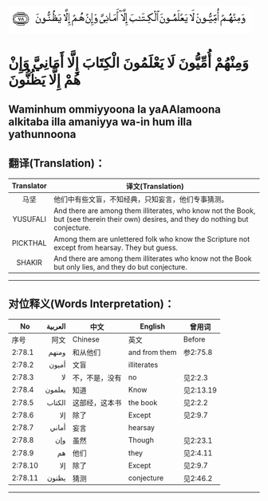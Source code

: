 ![002:078](images/002_078.gif)

#  وَمِنْهُمْ أُمِّيُّونَ لَا يَعْلَمُونَ الْكِتَابَ إِلَّا أَمَانِيَّ وَإِنْ هُمْ إِلَّا يَظُنُّونَ 

## Waminhum ommiyyoona la yaAAlamoona alkitaba illa amaniyya wa-in hum illa yathunnoona

## 翻译(Translation)：

| Translator | 译文(Translation)                                            |
|:----------:| ------------------------------------------------------------ |
| 马坚       | 他们中有些文盲，不知经典，只知妄言，他们专事猜测。           |
| YUSUFALI   | And there are among them illiterates, who know not the Book, but (see therein their own) desires, and they do nothing but conjecture. |
| PICKTHAL   | Among them are unlettered folk who know the Scripture not except from hearsay. They but guess. |
| SHAKIR     | And there are among them illiterates who know not the Book but only lies, and they do but conjecture. |

---

## 对位释义(Words Interpretation)：

| No      | العربية | 中文           | English       | 曾用词    |
| ------- | -------:| -------------- | ------------- | --------- |
| 序号    | 阿文    | Chinese        | 英文          | Before    |
| 2:78.1  | ومنهم   | 和从他们       | and from them | 参2:75.8  |
| 2:78.2  | أميون   | 文盲           | illiterates   |           |
| 2:78.3  | لا      | 不，不是，没有 | no            | 见2:2.3   |
| 2:78.4  | يعلمون  | 知道           | Know          | 见2:13.19 |
| 2:78.5  | الكتاب  | 这部经，这本书 | the book      | 见2:2.2   |
| 2:78.6  | إلا     | 除了           | Except        | 见2:9.7   |
| 2:78.7  | أماني   | 妄言           | hearsay       |           |
| 2:78.8  | وإن     | 虽然           | Though        | 见2:23.1  |
| 2:78.9  | هم      | 他们           | they          | 见2:4.11  |
| 2:78.10 | إلا     | 除了           | Except        | 见2:9.7   |
| 2:78.11 | يظنون   | 猜测           | conjecture    | 见2:46.2  |

---
